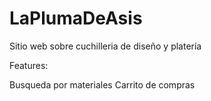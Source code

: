 # LaPlumaDeAsis
Sitio web sobre cuchilleria de diseño y platería

Features:

Busqueda por materiales
Carrito de compras
